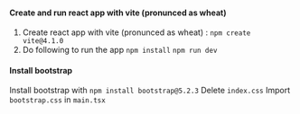 #### Create and run react app with vite (pronunced as wheat)
1. Create react app with vite (pronunced as wheat) : `npm create vite@4.1.0`
2. Do following to run the app
 `npm install` 
 `npm run dev`

#### Install bootstrap
Install bootstrap with `npm install bootstrap@5.2.3`
Delete `index.css`
Import `bootstrap.css` in `main.tsx`
